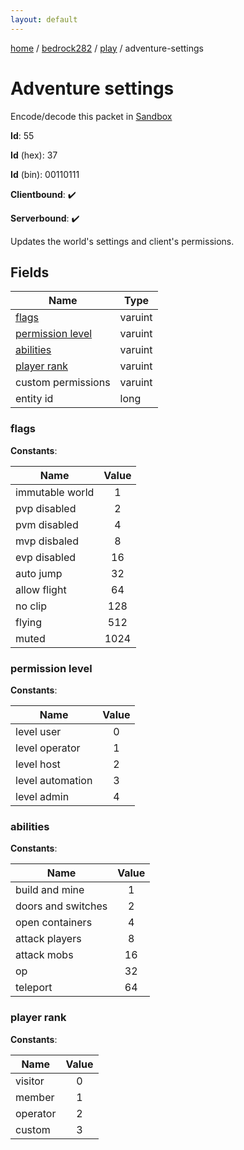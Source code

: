 ```yaml
---
layout: default
---
```


[home](/)  /  [bedrock282](/protocol/bedrock282)  /  [play](/protocol/bedrock282/play)  /  adventure-settings

# Adventure settings

Encode/decode this packet in [Sandbox](../../../sandbox/bedrock282#Play.AdventureSettings)

**Id**: 55

**Id** (hex): 37

**Id** (bin): 00110111

**Clientbound**: ✔️

**Serverbound**: ✔️

Updates the world's settings and client's permissions.

## Fields

Name | Type
---|---
[flags](#flags) | varuint
[permission level](#permission-level) | varuint
[abilities](#abilities) | varuint
[player rank](#player-rank) | varuint
custom permissions | varuint
entity id | long

### flags

**Constants**:

Name | Value
---|:---:
immutable world | 1
pvp disabled | 2
pvm disabled | 4
mvp disbaled | 8
evp disabled | 16
auto jump | 32
allow flight | 64
no clip | 128
flying | 512
muted | 1024

### permission level

**Constants**:

Name | Value
---|:---:
level user | 0
level operator | 1
level host | 2
level automation | 3
level admin | 4

### abilities

**Constants**:

Name | Value
---|:---:
build and mine | 1
doors and switches | 2
open containers | 4
attack players | 8
attack mobs | 16
op | 32
teleport | 64

### player rank

**Constants**:

Name | Value
---|:---:
visitor | 0
member | 1
operator | 2
custom | 3
